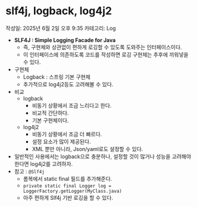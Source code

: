 # slf4j, logback, log4j2

작성일: 2025년 6월 2일 오후 9:35
카테고리: Log

- **SLF4J : Simple Logging Facade for Java**
    - 즉, 구현체와 상관없이 편하게 로깅할 수 있도록 도와주는 인터페이스이다.
    - 이 인터페이스에 의존하도록 코드를 작성하면 로깅 구현체는 추후에 끼워넣을 수 있다.
- 구현체
    - Logback : 스프링 기본 구현체
    - 추가적으로 log4j2등도 고려해볼 수 있다.
- 비교
    - logback
        - 비동기 상황에서 조금 느리다고 한다.
        - 비교적 간단하다.
        - 기본 구현체이다.
    - log4j2
        - 비동기 상황에서 조금 더 빠르다.
        - 설정 요소가 많이 제공된다.
        - XML 뿐만 아니라, Json/yaml로도 설정할 수 있다.
- 일반적인 사용에서는 logback으로 충분하나, 설정할 것이 많거나 성능을 고려해야 한다면 log4j2를 고려하자.
- 참고 : `@Slf4j`
    - 롬복에서 static final 필드를 추가해준다.
    - `private static final Logger log = LoggerFactory.getLogger(MyClass.java)`
    - 아주 편하게 Slf4j 기반 로깅을 할 수 있다.